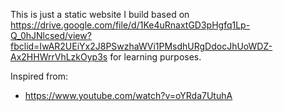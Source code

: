This is just a static website I build based on https://drive.google.com/file/d/1Ke4uRnaxtGD3pHgfq1Lp-Q_0hJNlcsed/view?fbclid=IwAR2UEiYx2J8PSwzhaWVi1PMsdhURgDdocJhUoWDZ-Ax2HHWrrVhLzkOyp3s for learning purposes.

Inspired from:
- https://www.youtube.com/watch?v=oYRda7UtuhA